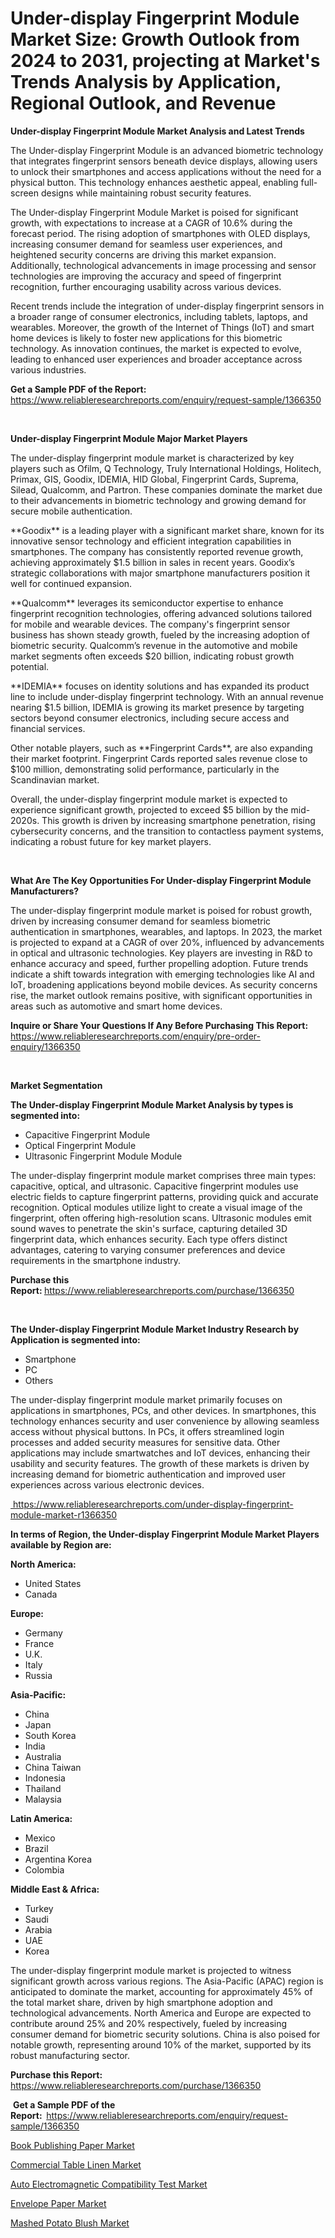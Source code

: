 <p><h1>Under-display Fingerprint Module Market Size: Growth Outlook from 2024 to 2031, projecting at Market's Trends Analysis by Application, Regional Outlook, and Revenue</h1></p><p><strong>Under-display Fingerprint Module Market Analysis and Latest Trends</strong></p>
<p><p>The Under-display Fingerprint Module is an advanced biometric technology that integrates fingerprint sensors beneath device displays, allowing users to unlock their smartphones and access applications without the need for a physical button. This technology enhances aesthetic appeal, enabling full-screen designs while maintaining robust security features. </p><p>The Under-display Fingerprint Module Market is poised for significant growth, with expectations to increase at a CAGR of 10.6% during the forecast period. The rising adoption of smartphones with OLED displays, increasing consumer demand for seamless user experiences, and heightened security concerns are driving this market expansion. Additionally, technological advancements in image processing and sensor technologies are improving the accuracy and speed of fingerprint recognition, further encouraging usability across various devices.</p><p>Recent trends include the integration of under-display fingerprint sensors in a broader range of consumer electronics, including tablets, laptops, and wearables. Moreover, the growth of the Internet of Things (IoT) and smart home devices is likely to foster new applications for this biometric technology. As innovation continues, the market is expected to evolve, leading to enhanced user experiences and broader acceptance across various industries.</p></p>
<p><strong>Get a Sample PDF of the Report:&nbsp;</strong> <a href="https://www.reliableresearchreports.com/enquiry/request-sample/1366350?utm_campaign=37&utm_medium=2&utm_source=Github&utm_content=ia&utm_term=05122024&utm_id=under-display-fingerprint-module">https://www.reliableresearchreports.com/enquiry/request-sample/1366350</a></p>
<p>&nbsp;</p>
<p><strong>Under-display Fingerprint Module Major Market Players</strong></p>
<p><p>The under-display fingerprint module market is characterized by key players such as Ofilm, Q Technology, Truly International Holdings, Holitech, Primax, GIS, Goodix, IDEMIA, HID Global, Fingerprint Cards, Suprema, Silead, Qualcomm, and Partron. These companies dominate the market due to their advancements in biometric technology and growing demand for secure mobile authentication.</p><p>**Goodix** is a leading player with a significant market share, known for its innovative sensor technology and efficient integration capabilities in smartphones. The company has consistently reported revenue growth, achieving approximately $1.5 billion in sales in recent years. Goodix’s strategic collaborations with major smartphone manufacturers position it well for continued expansion.</p><p>**Qualcomm** leverages its semiconductor expertise to enhance fingerprint recognition technologies, offering advanced solutions tailored for mobile and wearable devices. The company's fingerprint sensor business has shown steady growth, fueled by the increasing adoption of biometric security. Qualcomm’s revenue in the automotive and mobile market segments often exceeds $20 billion, indicating robust growth potential.</p><p>**IDEMIA** focuses on identity solutions and has expanded its product line to include under-display fingerprint technology. With an annual revenue nearing $1.5 billion, IDEMIA is growing its market presence by targeting sectors beyond consumer electronics, including secure access and financial services.</p><p>Other notable players, such as **Fingerprint Cards**, are also expanding their market footprint. Fingerprint Cards reported sales revenue close to $100 million, demonstrating solid performance, particularly in the Scandinavian market.</p><p>Overall, the under-display fingerprint module market is expected to experience significant growth, projected to exceed $5 billion by the mid-2020s. This growth is driven by increasing smartphone penetration, rising cybersecurity concerns, and the transition to contactless payment systems, indicating a robust future for key market players.</p></p>
<p>&nbsp;</p>
<p><strong>What Are The Key Opportunities For Under-display Fingerprint Module Manufacturers?</strong></p>
<p><p>The under-display fingerprint module market is poised for robust growth, driven by increasing consumer demand for seamless biometric authentication in smartphones, wearables, and laptops. In 2023, the market is projected to expand at a CAGR of over 20%, influenced by advancements in optical and ultrasonic technologies. Key players are investing in R&D to enhance accuracy and speed, further propelling adoption. Future trends indicate a shift towards integration with emerging technologies like AI and IoT, broadening applications beyond mobile devices. As security concerns rise, the market outlook remains positive, with significant opportunities in areas such as automotive and smart home devices.</p></p>
<p><strong>Inquire or Share Your Questions If Any Before Purchasing This Report:</strong> <a href="https://www.reliableresearchreports.com/enquiry/pre-order-enquiry/1366350?utm_campaign=37&utm_medium=2&utm_source=Github&utm_content=ia&utm_term=05122024&utm_id=under-display-fingerprint-module">https://www.reliableresearchreports.com/enquiry/pre-order-enquiry/1366350</a></p>
<p>&nbsp;</p>
<p><strong>Market Segmentation</strong></p>
<p><strong>The Under-display Fingerprint Module Market Analysis by types is segmented into:</strong></p>
<p><ul><li>Capacitive Fingerprint Module</li><li>Optical Fingerprint Module</li><li>Ultrasonic Fingerprint Module Module</li></ul></p>
<p><p>The under-display fingerprint module market comprises three main types: capacitive, optical, and ultrasonic. Capacitive fingerprint modules use electric fields to capture fingerprint patterns, providing quick and accurate recognition. Optical modules utilize light to create a visual image of the fingerprint, often offering high-resolution scans. Ultrasonic modules emit sound waves to penetrate the skin's surface, capturing detailed 3D fingerprint data, which enhances security. Each type offers distinct advantages, catering to varying consumer preferences and device requirements in the smartphone industry.</p></p>
<p><strong>Purchase this Report:&nbsp;</strong><a href="https://www.reliableresearchreports.com/purchase/1366350?utm_campaign=37&utm_medium=2&utm_source=Github&utm_content=ia&utm_term=05122024&utm_id=under-display-fingerprint-module">https://www.reliableresearchreports.com/purchase/1366350</a></p>
<p>&nbsp;</p>
<p><strong>The Under-display Fingerprint Module Market Industry Research by Application is segmented into:</strong></p>
<p><ul><li>Smartphone</li><li>PC</li><li>Others</li></ul></p>
<p><p>The under-display fingerprint module market primarily focuses on applications in smartphones, PCs, and other devices. In smartphones, this technology enhances security and user convenience by allowing seamless access without physical buttons. In PCs, it offers streamlined login processes and added security measures for sensitive data. Other applications may include smartwatches and IoT devices, enhancing their usability and security features. The growth of these markets is driven by increasing demand for biometric authentication and improved user experiences across various electronic devices.</p></p>
<p><a href="https://www.reliableresearchreports.com/under-display-fingerprint-module-market-r1366350?utm_campaign=37&utm_medium=2&utm_source=Github&utm_content=ia&utm_term=05122024&utm_id=under-display-fingerprint-module">&nbsp;https://www.reliableresearchreports.com/under-display-fingerprint-module-market-r1366350</a></p>
<p><strong>In terms of Region, the Under-display Fingerprint Module Market Players available by Region are:</strong></p>
<p>
    <p> <strong> North America: </strong>
        <ul>
            <li>United States</li>
            <li>Canada</li>
        </ul>
        </p> 
    <p> <strong> Europe: </strong>
        <ul>
            <li>Germany</li>
            <li>France</li>
            <li>U.K.</li>
            <li>Italy</li>
            <li>Russia</li>
        </ul>
        </p> 
    <p> <strong> Asia-Pacific: </strong>
        <ul>
            <li>China</li>
            <li>Japan</li>
            <li>South Korea</li>
            <li>India</li>
            <li>Australia</li>
            <li>China Taiwan</li>
            <li>Indonesia</li>
            <li>Thailand</li>
            <li>Malaysia</li>
        </ul>
        </p> 
    <p> <strong> Latin America: </strong>
        <ul>
            <li>Mexico</li>
            <li>Brazil</li>
            <li>Argentina Korea</li>
            <li>Colombia</li>
        </ul>
        </p> 
    <p> <strong> Middle East & Africa: </strong>
        <ul>
            <li>Turkey</li>
            <li>Saudi</li>
            <li>Arabia</li>
            <li>UAE</li>
            <li>Korea</li>
        </ul>
    </p>
    </p>
<p><p>The under-display fingerprint module market is projected to witness significant growth across various regions. The Asia-Pacific (APAC) region is anticipated to dominate the market, accounting for approximately 45% of the total market share, driven by high smartphone adoption and technological advancements. North America and Europe are expected to contribute around 25% and 20% respectively, fueled by increasing consumer demand for biometric security solutions. China is also poised for notable growth, representing around 10% of the market, supported by its robust manufacturing sector.</p></p>
<p><strong>Purchase this Report: </strong><a href="https://www.reliableresearchreports.com/purchase/1366350?utm_campaign=37&utm_medium=2&utm_source=Github&utm_content=ia&utm_term=05122024&utm_id=under-display-fingerprint-module">https://www.reliableresearchreports.com/purchase/1366350</a></p>
<p>&nbsp;<strong>Get a Sample PDF of the Report:&nbsp;&nbsp;</strong><a href="https://www.reliableresearchreports.com/enquiry/request-sample/1366350?utm_campaign=37&utm_medium=2&utm_source=Github&utm_content=ia&utm_term=05122024&utm_id=under-display-fingerprint-module">https://www.reliableresearchreports.com/enquiry/request-sample/1366350</a></p>
<p><strong></strong></p>
<p><p><a href="https://www.linkedin.com/pulse/book-publishing-paper-market-analysis-product-segmentation-regional-udt0c?utm_campaign=37&utm_medium=2&utm_source=Github&utm_content=ia&utm_term=05122024&utm_id=under-display-fingerprint-module">Book Publishing Paper Market</a></p><p><a href="https://issuu.com/reportprime-2/docs/commercial-table-linen-market-size-2030.pptx?utm_campaign=37&utm_medium=2&utm_source=Github&utm_content=ia&utm_term=05122024&utm_id=under-display-fingerprint-module">Commercial Table Linen Market</a></p><p><a href="https://github.com/wwwkeltoum/Market-Research-Report-List-5/blob/main/auto-electromagnetic-compatibility-test-market.md?utm_campaign=37&utm_medium=2&utm_source=Github&utm_content=ia&utm_term=05122024&utm_id=under-display-fingerprint-module">Auto Electromagnetic Compatibility Test Market</a></p><p><a href="https://www.linkedin.com/pulse/emerging-trends-envelope-paper-market-detailed-overview-applications-8odlc?utm_campaign=37&utm_medium=2&utm_source=Github&utm_content=ia&utm_term=05122024&utm_id=under-display-fingerprint-module">Envelope Paper Market</a></p><p><a href="https://issuu.com/reportprime-2/docs/mashed-potato-blush-market-size-2030.pptx?utm_campaign=37&utm_medium=2&utm_source=Github&utm_content=ia&utm_term=05122024&utm_id=under-display-fingerprint-module">Mashed Potato Blush Market</a></p></p>